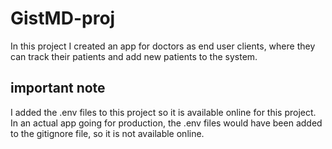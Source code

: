 # GistMD-proj

In this project I created an app for doctors as end user clients, where they can track their patients and add new patients to the system. 

## important note

I added the .env files to this project so it is available online for this project. In an actual app going for production, the .env files would have been added to the gitignore file, so it is not available online.